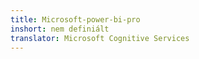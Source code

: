 ```yaml
---
title: Microsoft-power-bi-pro
inshort: nem definiált
translator: Microsoft Cognitive Services
---
```




